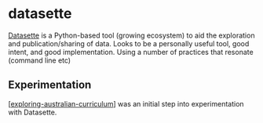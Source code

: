 # datasette



[Datasette](https://datasette.io/) is a Python-based tool (growing ecosystem) to aid the exploration and publication/sharing of data. Looks to be a personally useful tool, good intent, and good implementation. Using a number of practices that resonate (command line etc)

## Experimentation 

[[exploring-australian-curriculum]] was an initial step into experimentation with Datasette.



[//begin]: # "Autogenerated link references for markdown compatibility"
[exploring-australian-curriculum]: exploring-australian-curriculum "Exploring australian curriculum"
[//end]: # "Autogenerated link references"